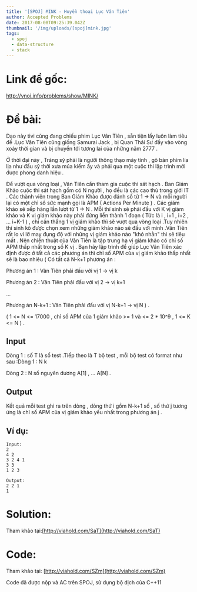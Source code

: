```yaml
---
title: '[SPOJ] MINK - Huyền thoại Lục Vân Tiên'
author: Accepted Problems
date: 2017-08-08T09:25:39.042Z
thumbnail: '/img/uploads/[spoj]mink.jpg'
tags:
  - spoj
  - data-structure
  - stack
---
```

# Link đề gốc:

<http://vnoi.info/problems/show/MINK/>

# Đề bài:

Dạo này tivi cũng đang chiếu phim Lục Vân Tiên , sẵn tiện lấy luôn làm tiêu đề .Lục Vân Tiên cũng giống Samurai Jack , bị Quan Thái Sư đẩy vào vòng xoáy thời gian và bị chuyển tới tương lai của những năm 2777 .

Ở thời đại này , Tráng sỹ phải là người thông thạo máy tính , gõ bàn phím lia lịa như đấu sỹ thời xưa múa kiếm ấy và phải qua một cuộc thi lập trình mới được phong danh hiệu .

Để vượt qua vòng loại , Vân Tiên cần tham gia cuộc thi sát hạch . Ban Giám Khảo cuộc thi sát hạch gồm có N người , họ đều là các cao thủ trong giới IT . Các thành viên trong Ban Giám Khảo được đánh số từ 1 -&gt; N và mỗi người lại có một chỉ số sức mạnh gọi là APM \( Actions Per Minute \) . Các giám khảo sẽ xếp hàng lần lượt từ 1 -&gt; N . Mỗi thí sinh sẽ phải đấu với K vị giám khảo và K vị giám khảo này phải đứng liền thành 1 đoạn \( Tức là i , i+1 , i+2 , ... i+K-1 \) , chỉ cần thắng 1 vị giám khảo thì sẽ vượt qua vòng loại .Tuy nhiên thí sinh kô được chọn xem những giám khảo nào sẽ đấu với mình .Vân Tiên rất lo vì lỡ may đụng độ với những vị giám khảo nào "khó nhằn" thì sẽ tiêu mất . Nên chiến thuật của Vân Tiên là tập trung hạ vị giám khảo có chỉ số APM thấp nhất trong số K vị . Bạn hãy lập trình để giúp Lục Vân Tiên xác định được ở tất cả các phương án thì chỉ số APM của vị giám khảo thấp nhất sẽ là bao nhiêu \( Có tất cả N-k+1 phương án :

Phương án 1 : Vân Tiên phải đấu với vị 1 -&gt; vị k

Phương án 2 : Vân Tiên phải đấu với vị 2 -&gt; vị k+1

…

Phương án N-k+1 : Vân Tiên phải đấu với vị N-k+1 -&gt; vị N \) .

\( 1 &lt;= N &lt;= 17000 , chỉ số APM của 1 giám khảo &gt;= 1 và &lt;= 2 * 10^9 , 1 &lt;= K &lt;= N \) .

## Input

Dòng 1 : số T là số test .Tiếp theo là T bộ test , mỗi bộ test có format như sau :Dòng 1 : N k

Dòng 2 : N số nguyên dương A\[1\] , … A\[N\] .

## Output

Kết quả mỗi test ghi ra trên dòng , dòng thứ i gồm N-k+1 số , số thứ j tương ứng là chỉ số APM của vị giám khảo yếu nhất trong phương án j .

## Ví dụ:

```
Input:
2
4 2
3 2 4 1
3 3
1 2 3
```


```
Output:
2 2 1
1
```

# Solution:

Tham khảo tại:[http://viahold.com/SaT](http://viahold.com/SaT)

# Code:

Tham khảo tại: [http://viahold.com/SZm](http://viahold.com/SZm)

Code đã được nộp và AC trên SPOJ, sử dụng bộ dịch của C++11
